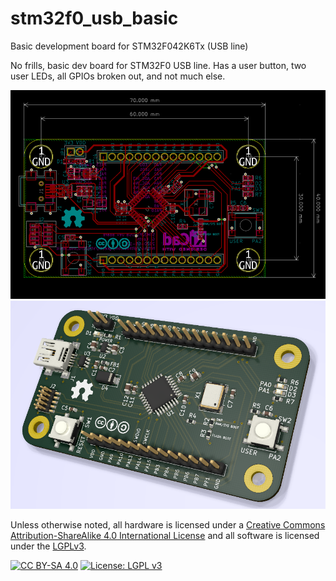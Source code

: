# stm32f0_usb_basic
Basic development board for STM32F042K6Tx (USB line)

No frills, basic dev board for STM32F0 USB line. Has a user button, two user LEDs, all GPIOs broken out, and not much else.

![layout](img/stm32f0_usb_layout.png)
![render](img/stm32f0_usb_render.png)

Unless otherwise noted, all hardware is licensed under a [Creative Commons Attribution-ShareAlike 4.0 International License][cc-by-sa] and all software is licensed under the [LGPLv3][lgpl].

[![CC BY-SA 4.0][cc-by-sa-image]][cc-by-sa]
[![License: LGPL v3][lgpl-image]][lgpl]

[cc-by-sa]: http://creativecommons.org/licenses/by-sa/4.0/
[cc-by-sa-image]: https://licensebuttons.net/l/by-sa/4.0/88x31.png
[lgpl]: https://www.gnu.org/licenses/lgpl-3.0
[lgpl-image]: https://img.shields.io/badge/License-LGPLv3-blue.svg

